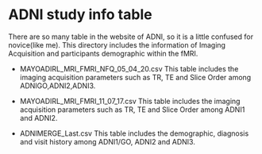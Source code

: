 # ADNI study info table

There are so many table in the website of ADNI, so it is a little confused for novice(like me). This directory includes the information of Imaging Acquisition and participants demographic within the fMRI.

- MAYOADIRL_MRI_FMRI_NFQ_05_04_20.csv 
This table includes the imaging acquisition parameters such as TR, TE and Slice Order among ADNIGO,ADNI2,ADNI3.

- MAYOADIRL_MRI_FMRI_11_07_17.csv
This table includes the imaging acquisition parameters such as TR, TE and Slice Order among ADNI1 and ADNI2.

- ADNIMERGE_Last.csv
This table includes the demographic, diagnosis and visit history among ADNI1/GO, ADNI2 and ADNI3.